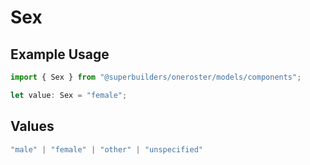 # Sex

## Example Usage

```typescript
import { Sex } from "@superbuilders/oneroster/models/components";

let value: Sex = "female";
```

## Values

```typescript
"male" | "female" | "other" | "unspecified"
```